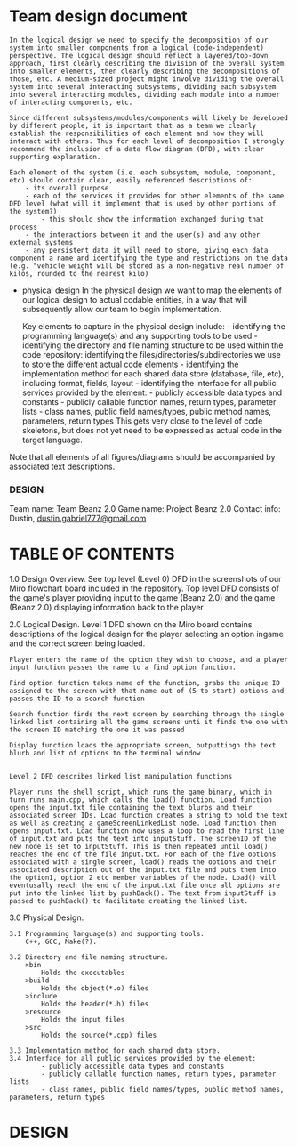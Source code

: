 # Team design document
    In the logical design we need to specify the decomposition of our system into smaller components from a logical (code-independent) perspective. The logical design should reflect a layered/top-down approach, first clearly describing the division of the overall system into smaller elements, then clearly describing the decompositions of those, etc. A medium-sized project might involve dividing the overall system into several interacting subsystems, dividing each subsystem into several interacting modules, dividing each module into a number of interacting components, etc.

    Since different subsystems/modules/components will likely be developed by different people, it is important that as a team we clearly establish the responsibilities of each element and how they will interact with others. Thus for each level of decomposition I strongly recommend the inclusion of a data flow diagram (DFD), with clear supporting explanation.

    Each element of the system (i.e. each subsystem, module, component, etc) should contain clear, easily referenced descriptions of:
        - its overall purpose
        - each of the services it provides for other elements of the same DFD level (what will it implement that is used by other portions of the system?) 
            - this should show the information exchanged during that process
        - the interactions between it and the user(s) and any other external systems
        - any persistent data it will need to store, giving each data component a name and identifying the type and restrictions on the data (e.g. "vehicle weight will be stored as a non-negative real number of kilos, rounded to the nearest kilo)
        

- physical design
    In the physical design we want to map the elements of our logical design to actual codable entities, in a way that will subsequently allow our team to begin implementation.

    Key elements to capture in the physical design include:
        - identifying the programming language(s) and any supporting tools to be used
        - identifying the directory and file naming structure to be used within the code repository: identifying the files/directories/subdirectories we use to store the different actual code elements
        - identifying the implementation method for each shared data store (database, file, etc), including format, fields, layout
        - identifying the interface for all public services provided by the element:
            - publicly accessible data types and constants
            - publicly callable function names, return types, parameter lists
            - class names, public field names/types, public method names, parameters, return types
        This gets very close to the level of code skeletons, but does not yet need to be expressed as actual code in the target language.


Note that all elements of all figures/diagrams should be accompanied by associated text descriptions.


### DESIGN

Team name: Team Beanz 2.0
Game name: Project Beanz 2.0
Contact info: Dustin, dustin.gabriel777@gmail.com

# TABLE OF CONTENTS

1.0 Design Overview.
    See top level (Level 0) DFD in the screenshots of our Miro flowchart board included in the repository.
    Top level DFD consists of the game's player providing input to the game (Beanz 2.0) and the game (Beanz 2.0) displaying information back to the player

2.0 Logical Design.
    Level 1 DFD shown on the Miro board contains descriptions of the logical design for the player selecting an option ingame and the correct screen being loaded.

    Player enters the name of the option they wish to choose, and a player input function passes the name to a find option function.  

    Find option function takes name of the function, grabs the unique ID assigned to the screen with that name out of (5 to start) options and passes the ID to a search function

    Search function finds the next screen by searching through the single linked list containing all the game screens unti it finds the one with the screen ID matching the one it was passed

    Display function loads the appropriate screen, outputtingn the text blurb and list of options to the terminal window


    Level 2 DFD describes linked list manipulation functions

    Player runs the shell script, which runs the game binary, which in turn runs main.cpp, which calls the load() function. Load function opens the input.txt file containing the text blurbs and their associated screen IDs. Load function creates a string to hold the text as well as creating a gameScreenLinkedList node. Load function then opens input.txt. Load function now uses a loop to read the first line of input.txt and puts the text into inputStuff. The screenID of the new node is set to inputStuff. This is then repeated until load() reaches the end of the file input.txt. For each of the five options associated with a single screen, load() reads the options and their associated description out of the input.txt file and puts them into the option1, option 2 etc member variables of the node. Load() will eventusally reach the end of the input.txt file once all options are put into the linked list by pushBack(). The text from inputStuff is passed to pushBack() to facilitate creating the linked list.

3.0 Physical Design.

    3.1 Programming language(s) and supporting tools.
        C++, GCC, Make(?).

    3.2 Directory and file naming structure.
        >bin
            Holds the executables
        >build
            Holds the object(*.o) files
        >include
            Holds the header(*.h) files
        >resource
            Holds the input files
        >src
            Holds the source(*.cpp) files

    3.3 Implementation method for each shared data store.
    3.4 Interface for all public services provided by the element:
            - publicly accessible data types and constants
            - publicly callable function names, return types, parameter lists
            - class names, public field names/types, public method names, parameters, return types

# DESIGN

